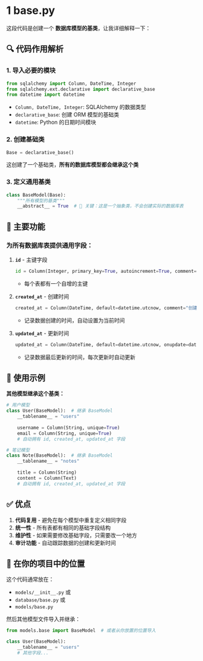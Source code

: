 # 1 base.py

这段代码是创建一个 **数据库模型的基类**，让我详细解释一下：

## 🔍 **代码作用解析**

### **1. 导入必要的模块**
```python
from sqlalchemy import Column, DateTime, Integer
from sqlalchemy.ext.declarative import declarative_base
from datetime import datetime
```
- `Column, DateTime, Integer`: SQLAlchemy 的数据类型
- `declarative_base`: 创建 ORM 模型的基础类
- `datetime`: Python 的日期时间模块

### **2. 创建基础类**
```python
Base = declarative_base()
```
这创建了一个基础类，**所有的数据库模型都会继承这个类**

### **3. 定义通用基类**
```python
class BaseModel(Base):
    """所有模型的基类"""
    __abstract__ = True  # 🔑 关键：这是一个抽象类，不会创建实际的数据库表
```

## 🎯 **主要功能**

### **为所有数据库表提供通用字段：**

1. **`id`** - 主键字段
   ```python
   id = Column(Integer, primary_key=True, autoincrement=True, comment="主键ID")
   ```
   - 每个表都有一个自增的主键

2. **`created_at`** - 创建时间
   ```python
   created_at = Column(DateTime, default=datetime.utcnow, comment="创建时间")
   ```
   - 记录数据创建的时间，自动设置为当前时间

3. **`updated_at`** - 更新时间
   ```python
   updated_at = Column(DateTime, default=datetime.utcnow, onupdate=datetime.utcnow, comment="更新时间")
   ```
   - 记录数据最后更新的时间，每次更新时自动更新

## 🚀 **使用示例**

**其他模型继承这个基类：**
```python
# 用户模型
class User(BaseModel):  # 继承 BaseModel
    __tablename__ = "users"
    
    username = Column(String, unique=True)
    email = Column(String, unique=True)
    # 自动拥有 id, created_at, updated_at 字段

# 笔记模型  
class Note(BaseModel):  # 继承 BaseModel
    __tablename__ = "notes"
    
    title = Column(String)
    content = Column(Text)
    # 自动拥有 id, created_at, updated_at 字段
```

## ✅ **优点**

1. **代码复用** - 避免在每个模型中重复定义相同字段
2. **统一性** - 所有表都有相同的基础字段结构
3. **维护性** - 如果需要修改基础字段，只需要改一个地方
4. **审计功能** - 自动跟踪数据的创建和更新时间

## 🔧 **在你的项目中的位置**

这个代码通常放在：
- `models/__init__.py` 或 
- `database/base.py` 或
- `models/base.py`

然后其他模型文件导入并继承：
```python
from models.base import BaseModel  # 或者从你放置的位置导入

class User(BaseModel):
    __tablename__ = "users"
    # 其他字段...
```




